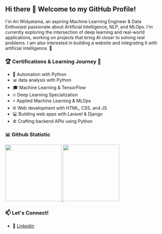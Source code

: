 ## Hi there 👋 Welcome to my GitHub Profile!

I'm Ari Widyatama, an aspiring Machine Learning Engineer & Data Enthusiast passionate about Artificial Intelligence, NLP, and MLOps. I'm currently exploring the intersection of deep learning and real-world applications, working on projects that bring AI closer to solving real problems. I am also interested in building a website and integrating it with artificial intelligence. 🚀

### 🏆 Certifications & Learning Journey 🌱
- 🏅 Automation with Python
- 📊 data analysis with Python
- 🎓 Machine Learning & TensorFlow
- 🔥 Deep Learning Specialization
- ⚡ Applied Machine Learning & MLOps
- 🌐 Web development with HTML, CSS, and JS
- 💻 Building web apps with Laravel & Django
- ⚙️ Crafting backend APIs using Python

### 📊 Github Statistic
<p align="left">
<a href="https://github.com/AriWidyatama">
  <img height="180em" src="https://github-readme-stats-eight-theta.vercel.app/api?username=AriWidyatama&show_icons=true&theme=algolia&include_all_commits=true&count_private=true"/>
  <img height="180em" src="https://github-readme-stats-eight-theta.vercel.app/api/top-langs/?username=AriWidyatama&layout=compact&theme=algolia&langs_count=10"/>
</a>
</p>

### 📫 Let's Connect!
- 💼 [Linkedin](https://www.linkedin.com/in/i-putu-suka-ari-widyatama-374a67252/)

